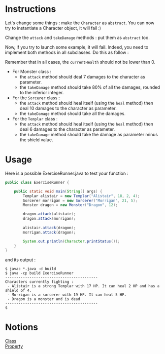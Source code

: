 # Instructions

Let's change some things : make the `Character` as `abstract`. You can now try to instantiate a Character object, it will fail :)

Change the `attack` and `takeDamage` methods : put them as `abstract` too.

Now, if you try to launch some example, it will fail. Indeed, you need to implement both methods in all subclasses. Do this as follow : 

Remember that in all cases, the `currentHealth` should not be lower than 0.

* For Monster class : 
  * the `attack` method should deal 7 damages to the character as parameter.
  * the `takeDamage` method should take 80% of all the damages, rounded to the inferior integer.
* For the `Sorcerer` class : 
  * the `attack` method should heal itself (using the `heal` method) then deal 10 damages to the character as parameter.
  * the `takeDamage` method should take all the damages.
* For the `Templar` class : 
  * the `attack` method should heal itself (using the `heal` method) then deal 6 damages to the character as parameter.
  * the `takeDamage` method should take the damage as parameter minus the shield value.

# Usage

Here is a possible ExerciseRunner.java to test your function :

```java
public class ExerciseRunner {

    public static void main(String[] args) {
        Templar alistair = new Templar("Alistair", 18, 2, 4);
        Sorcerer morrigan = new Sorcerer("Morrigan", 21, 5);
        Monster dragon = new Monster("Dragon", 12);

        dragon.attack(alistair);
        dragon.attack(morrigan);
        
        alistair.attack(dragon);
        morrigan.attack(dragon);

        System.out.println(Character.printStatus());
    }
}
```

and its output :
```shell
$ javac *.java -d build
$ java -cp build ExerciseRunner 
------------------------------------------
Characters currently fighting :  
 - Alistair is a strong Templar with 17 HP. It can heal 2 HP and has a shield of 4.
 - Morrigan is a sorcerer with 19 HP. It can heal 5 HP.
 - Dragon is a monster and is dead
------------------------------------------
$ 
```

# Notions
[Class](https://docs.oracle.com/javase/tutorial/java/javaOO/classdecl.html)  
[Property](https://docs.oracle.com/javase/tutorial/java/javaOO/variables.html)  